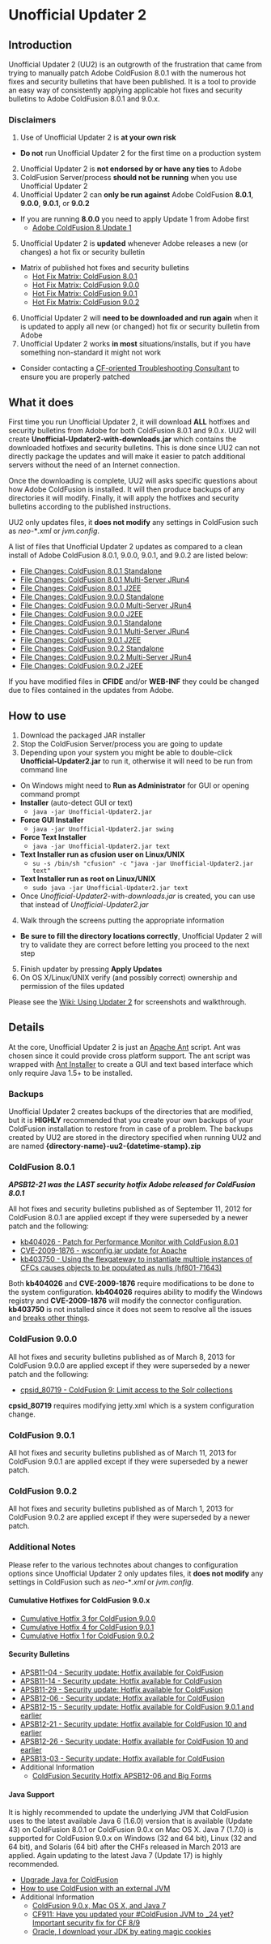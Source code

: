 # Unofficial Updater 2

## Introduction
Unofficial Updater 2 (UU2) is an outgrowth of the frustration that came from 
trying to manually patch Adobe ColdFusion 8.0.1 with the numerous hot fixes 
and security bulletins that have been published. It is a tool to provide 
an easy way of consistently applying applicable hot fixes and security 
bulletins to Adobe ColdFusion 8.0.1 and 9.0.x.

### Disclaimers
1. Use of Unofficial Updater 2 is **at your own risk**
 - **Do not** run Unofficial Updater 2 for the first time on a production system
2. Unofficial Updater 2 is **not endorsed by or have any ties** to Adobe
3. ColdFusion Server/process **should not be running** when you use Unofficial Updater 2
4. Unofficial Updater 2 can **only be run against** Adobe ColdFusion **8.0.1**, **9.0.0**, **9.0.1**, or **9.0.2**
 - If you are running **8.0.0** you need to apply Update 1 from Adobe first
     - [Adobe ColdFusion 8 Update 1](http://kb2.adobe.com/cps/403/kb403277.html)
5. Unofficial Updater 2 is **updated** whenever Adobe releases a new (or changes) a hot fix or security bulletin
 - Matrix of published hot fixes and security bulletins
     - [Hot Fix Matrix: ColdFusion 8.0.1](https://github.com/AboutWebLLC/unofficial-updater2/blob/master/cf801-hotfix-matrix.pdf?raw=true)
     - [Hot Fix Matrix: ColdFusion 9.0.0](https://github.com/AboutWebLLC/unofficial-updater2/blob/master/cf900-hotfix-matrix.pdf?raw=true)    
     - [Hot Fix Matrix: ColdFusion 9.0.1](https://github.com/AboutWebLLC/unofficial-updater2/blob/master/cf901-hotfix-matrix.pdf?raw=true)    
     - [Hot Fix Matrix: ColdFusion 9.0.2](https://github.com/AboutWebLLC/unofficial-updater2/blob/master/cf902-hotfix-matrix.pdf?raw=true)    
6. Unofficial Updater 2 will **need to be downloaded and run again** when it is updated to apply all new (or changed) hot fix or security bulletin from Adobe
7. Unofficial Updater 2 works **in most** situations/installs, but if you have something non-standard it might not work
 - Consider contacting a [CF-oriented Troubleshooting Consultant](http://www.cf411.com/cfconsult) to ensure you are properly patched

## What it does
First time you run Unofficial Updater 2, it will download **ALL** hotfixes and
security bulletins from Adobe for both ColdFusion 8.0.1 and 9.0.x. UU2 will 
create **Unofficial-Updater2-with-downloads.jar** which contains the 
downloaded hotfixes and security bulletins. This is done since UU2 
can not directly package the updates and will make it easier to patch 
additional servers without the need of an Internet connection.

Once the downloading is complete, UU2 will asks specific questions about how 
Adobe ColdFusion is installed. It will then produce backups of any directories
it will modify. Finally, it will apply the hotfixes and security bulletins 
according to the published instructions.

UU2 only updates files, it **does not modify** any settings in ColdFusion 
such as *neo-***.xml* or *jvm.config*.

A list of files that Unofficial Updater 2 updates as compared to a clean 
install of Adobe ColdFusion 8.0.1, 9.0.0, 9.0.1, and 9.0.2 are listed below:

 - [File Changes: ColdFusion 8.0.1 Standalone](https://raw.github.com/AboutWebLLC/unofficial-updater2/master/uu2-cf801-standalone-filechanges.txt) 
 - [File Changes: ColdFusion 8.0.1 Multi-Server JRun4](https://raw.github.com/AboutWebLLC/unofficial-updater2/master/uu2-cf801-jrun-filechanges.txt) 
 - [File Changes: ColdFusion 8.0.1 J2EE](https://raw.github.com/AboutWebLLC/unofficial-updater2/master/uu2-cf801-j2ee-filechanges.txt) 
 - [File Changes: ColdFusion 9.0.0 Standalone](https://raw.github.com/AboutWebLLC/unofficial-updater2/master/uu2-cf900-standalone-filechanges.txt) 
 - [File Changes: ColdFusion 9.0.0 Multi-Server JRun4](https://raw.github.com/AboutWebLLC/unofficial-updater2/master/uu2-cf900-jrun-filechanges.txt) 
 - [File Changes: ColdFusion 9.0.0 J2EE](https://raw.github.com/AboutWebLLC/unofficial-updater2/master/uu2-cf900-j2ee-filechanges.txt) 
 - [File Changes: ColdFusion 9.0.1 Standalone](https://raw.github.com/AboutWebLLC/unofficial-updater2/master/uu2-cf901-standalone-filechanges.txt) 
 - [File Changes: ColdFusion 9.0.1 Multi-Server JRun4](https://raw.github.com/AboutWebLLC/unofficial-updater2/master/uu2-cf901-jrun-filechanges.txt) 
 - [File Changes: ColdFusion 9.0.1 J2EE](https://raw.github.com/AboutWebLLC/unofficial-updater2/master/uu2-cf901-j2ee-filechanges.txt) 
 - [File Changes: ColdFusion 9.0.2 Standalone](https://raw.github.com/AboutWebLLC/unofficial-updater2/master/uu2-cf902-standalone-filechanges.txt) 
 - [File Changes: ColdFusion 9.0.2 Multi-Server JRun4](https://raw.github.com/AboutWebLLC/unofficial-updater2/master/uu2-cf902-jrun-filechanges.txt) 
 - [File Changes: ColdFusion 9.0.2 J2EE](https://raw.github.com/AboutWebLLC/unofficial-updater2/master/uu2-cf902-j2ee-filechanges.txt) 
 
If you have modified files in **CFIDE** and/or **WEB-INF** they could be changed due to files contained in the updates from Adobe.

## How to use
1. Download the packaged JAR installer
2. Stop the ColdFusion Server/process you are going to update
3. Depending upon your system you might be able to double-click **Unofficial-Updater2.jar** to run it, otherwise it will need to be run from command line
 - On Windows might need to **Run as Administrator** for GUI or opening command prompt
 - **Installer** (auto-detect GUI or text)
      - `java -jar Unofficial-Updater2.jar`
 - **Force GUI Installer** 
      - `java -jar Unofficial-Updater2.jar swing`
 - **Force Text Installer** 
      - `java -jar Unofficial-Updater2.jar text`
 - **Text Installer run as cfusion user on Linux/UNIX**
      - `su -s /bin/sh "cfusion" -c "java -jar Unofficial-Updater2.jar text"`
 - **Text Installer run as root on Linux/UNIX**
      - `sudo java -jar Unofficial-Updater2.jar text`
 - Once *Unofficial-Updater2-with-downloads.jar* is created, you can use that instead of *Unofficial-Updater2.jar*
4. Walk through the screens putting the appropriate information
 - **Be sure to fill the directory locations correctly**, Unofficial Updater 2 will try to validate they are correct before letting you proceed to the next step
5. Finish updater by pressing **Apply Updates**
6. On OS X/Linux/UNIX verify (and possibly correct) ownership and permission of the files updated

Please see the [Wiki: Using Updater 2](https://github.com/AboutWebLLC/unofficial-updater2/wiki/Using-Unofficial-Updater-2) for screenshots and walkthrough.

## Details
At the core, Unofficial Updater 2 is just an [Apache Ant](http://ant.apache.org/) script. Ant was chosen 
since it could provide cross platform support. The ant script was 
wrapped with [Ant Installer](http://antinstaller.sourceforge.net/) to create a GUI and text based interface which
only require Java 1.5+ to be installed.  

### Backups
Unofficial Updater 2 creates backups of the directories that are modified, but it is **HIGHLY** recommended that you
create your own backups of your ColdFusion installation to restore from in case of a problem. The backups created by UU2
are stored in the directory specified when running UU2 and are named **{directory-name}-uu2-{datetime-stamp}.zip**


### ColdFusion 8.0.1

***APSB12-21 was the LAST security hotfix Adobe released for ColdFusion 8.0.1***

All hot fixes and security bulletins published as of September 11, 2012 for 
ColdFusion 8.0.1 are applied except if they were superseded by a newer 
patch and the following:

 * [kb404026 - Patch for Performance Monitor with ColdFusion 8.0.1](http://kb2.adobe.com/cps/404/kb404026.html)
 * [CVE-2009-1876 - wsconfig.jar update for Apache](http://www.adobe.com/support/security/bulletins/apsb09-12.html)
 * [kb403750 - Using the flexgateway to instantiate multiple instances of CFCs causes objects to be populated as nulls (hf801-71643)](http://kb2.adobe.com/cps/403/kb403750.html)

Both **kb404026** and **CVE-2009-1876** require modifications to be done to the 
system configuration. **kb404026** requires ability to modify the Windows 
registry and **CVE-2009-1876** will modify the connector configuration. 
**kb403750** is not installed since it does not seem to resolve all the issues
and [breaks other things](http://www.mischefamily.com/nathan/index.cfm/2009/10/1/hf80171643-Breaks-Application-Specific-Custom-Tag-Paths).

### ColdFusion 9.0.0
All hot fixes and security bulletins published as of March 8, 2013 for 
ColdFusion 9.0.0 are applied except if they were superseded by a newer 
patch and the following:

 * [cpsid_80719 - ColdFusion 9: Limit access to the Solr collections](http://kb2.adobe.com/cps/807/cpsid_80719.html)
 
**cpsid_80719** requires modifying jetty.xml which is a system configuration change.

### ColdFusion 9.0.1
All hot fixes and security bulletins published as of March 11, 2013 for 
ColdFusion 9.0.1 are applied except if they were superseded by a newer 
patch.

### ColdFusion 9.0.2
All hot fixes and security bulletins published as of March 1, 2013 for 
ColdFusion 9.0.2 are applied except if they were superseded by a newer 
patch.

### Additional Notes
Please refer to the various technotes about changes to configuration options 
since Unofficial Updater 2 only updates files, it **does not modify** any 
settings in ColdFusion such as *neo-***.xml* or *jvm.config*.

#### Cumulative Hotfixes for ColdFusion 9.0.x
 * [Cumulative Hotfix 3 for ColdFusion 9.0.0](http://helpx.adobe.com/coldfusion/kb/cumulative-hotfix-3-coldfusion-900.html)
 * [Cumulative Hotfix 4 for ColdFusion 9.0.1](http://helpx.adobe.com/coldfusion/kb/cumulative-hotfix-4-coldfusion-901.html)
 * [Cumulative Hotfix 1 for ColdFusion 9.0.2](http://helpx.adobe.com/coldfusion/kb/cumulative-hotfix-1-coldfusion-902.html)

#### Security Bulletins
 * [APSB11-04 - Security update: Hotfix available for ColdFusion](http://www.adobe.com/support/security/bulletins/apsb11-04.html)
 * [APSB11-14 - Security update: Hotfix available for ColdFusion](http://www.adobe.com/support/security/bulletins/apsb11-14.html)
 * [APSB11-29 - Security update: Hotfix available for ColdFusion](http://www.adobe.com/support/security/bulletins/apsb11-29.html)
 * [APSB12-06 - Security update: Hotfix available for ColdFusion](http://www.adobe.com/support/security/bulletins/apsb12-06.html)
 * [APSB12-15 - Security update: Hotfix available for ColdFusion 9.0.1 and earlier](http://www.adobe.com/support/security/bulletins/apsb12-15.html)
 * [APSB12-21 - Security update: Hotfix available for ColdFusion 10 and earlier](http://www.adobe.com/support/security/bulletins/apsb12-21.html)
 * [APSB12-26 - Security update: Hotfix available for ColdFusion 10 and earlier](http://www.adobe.com/support/security/bulletins/apsb12-26.html)
 * [APSB13-03 - Security update: Hotfix available for ColdFusion](http://www.adobe.com/support/security/bulletins/apsb13-03.html)
 * Additional Information
   * [ColdFusion Security Hotfix APSB12-06 and Big Forms](http://www.cutterscrossing.com/index.cfm/2012/3/27/ColdFusion-Security-Hotfix-and-Big-Forms)

#### Java Support
It is highly recommended to update the underlying JVM that ColdFusion 
uses to the latest available Java 6 (1.6.0) version that is available (Update 43) on ColdFusion 8.0.1 or ColdFusion 9.0.x on Mac OS X.
Java 7 (1.7.0) is supported for ColdFusion 9.0.x on Windows (32 and 64 bit), Linux (32 and 64 bit), and Solaris (64 bit) after the CHFs released in March 2013 are applied. Again updating to the latest Java 7 (Update 17) is highly recommended.

 * [Upgrade Java for ColdFusion](http://helpx.adobe.com/coldfusion/kb/upgrading-java-coldfusion.html)
 * [How to use ColdFusion with an external JVM](http://helpx.adobe.com/coldfusion/kb/change-coldfusion-jvm.html)
 * Additional Information
   * [ColdFusion 9.0.x, Mac OS X, and Java 7](http://blogs.coldfusion.com/post.cfm/new-updates-for-coldfusion-9-9-0-1-9-0-2-and-10-java-7-now-supported#comment-869ED317-0670-4D3C-6CADD847164930CE)
   * [CF911: Have you updated your #ColdFusion JVM to _24 yet? Important security fix for CF 8/9](http://www.carehart.org/blog/client/index.cfm/2011/10/28/CF911-Have-you-updated-your-ColdFusion-JVM-to-24-yet-Important-security-fix-for-CF-89)
   * [Oracle, I download your JDK by eating magic cookies](http://blog.kdecherf.com/2012/04/12/oracle-i-download-your-jdk-by-eating-magic-cookies/)
